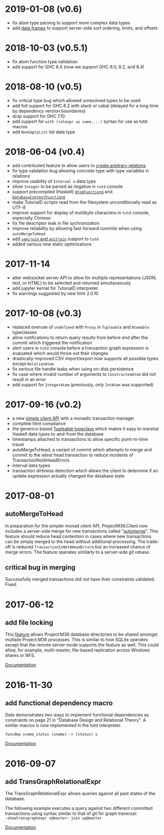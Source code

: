 # 2019-01-08 (v0.6)

* fix atom type parsing to support more complex data types
* add [data frames](docs/dataframes.markdown) to support server-side sort ordering, limits, and offsets

# 2018-10-03 (v0.5.1)

* fix atom function type validation
* add support for GHC 8.4 (now we support GHC 8.0, 8.2, and 8.4)
	
# 2018-08-10 (v0.5)

* fix critical type bug which allowed unresolved types to be used
* add full support for GHC 8.2 with stack or cabal (delayed for a long time by dependency version boundaries)
* drop support for GHC 7.10
* add support for `with (relexpr as name,...)` syntax for use as tutd macros
* add `NonEmptyList` list data type

# 2018-06-04 (v0.4)

* add contributed feature to allow users to [create arbitrary relations](https://github.com/agentm/project-m36/blob/master/docs/tutd_tutorial.markdown#arbitrary-relation-variables)
* fix type validation bug allowing concrete type with type variables in relations
* improve usability of `Interval a` data type
* allow `Integer` to be parsed as negative in `tutd` console
* support precompiled (Haskell) [`AtomFunction`s](https://github.com/agentm/project-m36/blob/master/docs/atomfunctions.markdown#pre-compiled-atom-functions) and [`DatabaseContextFunction`s](https://github.com/agentm/project-m36/blob/master/docs/database_context_functions.markdown#loading-precompiled-modules)
* make TutorialD scripts read from the filesystem unconditionally read as UTF-8
* improve support for display of multibyte characters in `tutd` console, especially Chinese
* fix file descriptor leak in file sychronization
* improve reliability by allowing fast-forward commits when using `autoMergeToHead`
* add [`semijoin` and `anitjoin`](https://github.com/agentm/project-m36/blob/master/docs/tutd_tutorial.markdown#join) support to `tutd`
* added various new static optimizations

# 2017-11-14

* alter websocket server API to allow for multiple representations (JSON, text, or HTML) to be selected and returned simultaneously
* add jupyter kernel for TutorialD interpreter
* fix warnings suggested by new hlint 2.0.10	
	
# 2017-10-08 (v0.3)

* replaced overuse of `undefined` with `Proxy` in `Tupleable` and `Atomable` typeclasses
* allow notifications to return query results from before *and* after the commit which triggered the notification
* alert users in `tutd` console before a transaction graph expression is evaluated which would throw out their changes
* drastically-improved CSV import/export now supports all possible types except `RelationAtom`
* fix serious file handle leaks when using on-disk persistence
* fix case where invalid number of arguments to `ConstructedAtom` did not result in an error
* add support for `IntegerAtom` (previously, only `IntAtom` was supported)

# 2017-09-16 (v0.2)

* a new [simple client API](https://github.com/agentm/project-m36/blob/master/docs/simple_api.markdown) with a monadic transaction manager
* complete hlint compliance
* the generics-based [Tupleable typeclass](	https://github.com/agentm/project-m36/blob/master/docs/tupleable.markdown
) which makes it easy to marshal Haskell data types to-and-from the database
* timestamps attached to transactions to allow specific point-in-time travel
* autoMergeToHead, a variant of commit which attempts to merge and commit to the latest head transaction to reduce incidents of TransactionNotAHeadErrors
* interval data types
* transaction dirtiness detection which allows the client to determine if an update expression actually changed the database state

# 2017-08-01

## autoMergeToHead

In preparation for the simpler monad client API, ProjectM36.Client now includes a server-side merge for new transactions called "[automerge](https://github.com/agentm/project-m36/issues/33)". This feature should reduce head contention in cases where new transactions can be simply merged to the head without additional processing. The trade-off is reduced ```TransactionIsNotAHeadError```s but an increased chance of merge errors. The feature operates similarly to a server-side git rebase.

## critical bug in merging

Successfully merged transactions did not have their constraints validated. Fixed.

# 2017-06-12

## add file locking

This [feature](#102) allows Project:M36 database directories to be shared amongst multiple Project:M36 processes. This is similar to how SQLite operates except that the remote server mode supports the feature as well. This could allow, for example, multi-master, file-based replication across Windows shares or NFS.

[Documentation](/docs/replication.markdown)

# 2016-11-30

## add functional dependency macro

Date demonstrates two ways to implement functional dependencies as constraints on page 21 in "Database Design and Relational Theory". A similar macros is now implemented in the tutd interpreter.

```funcdep sname_status (sname) -> (status) s```

[Documentation](/docs/tutd_tutorial.markdown#functional-dependencies)

# 2016-09-07

## add TransGraphRelationalExpr

The TransGraphRelationalExpr allows queries against all past states of the database.

The following example executes a query against two different committed transactions using syntax similar to that of git for graph traversal:
```:showtransgraphexpr s@master~ join sp@master```

[Documentation](/docs/transgraphrelationalexpr.markdown)
